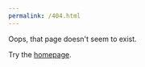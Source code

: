 ```yaml
---
permalink: /404.html
---
```

Oops, that page doesn't seem to exist.

Try the [homepage](https://fourfeetfoul.github.io/).
